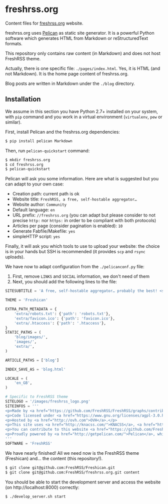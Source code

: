# freshrss.org

Content files for [freshrss.org](http://freshrss.org) website.

freshrss.org uses [Pelican](http://getpelican.com/) as static site generator. It is a powerful Python software which generates HTML from Markdown or reStructuredText formats.

This repository only contains raw content (in Markdown) and does not host FreshRSS theme.

Actually, there is one specific file: `./pages/index.html`. Yes, it is HTML (and not Markdown). It is the home page content of freshrss.org.

Blog posts are written in Markdown under the `./blog` directory.

## Installation

We assume in this section you have Python 2.7+ installed on your system, with `pip` command and you work in a virtual environment (`virtualenv`, `pew` or similar).

First, install Pelican and the freshrss.org dependencies:

```bash
$ pip install pelican Markdown
```

Then, run `pelican-quickstart` command:

```bash
$ mkdir freshrss.org
$ cd freshrss.org
$ pelican-quickstart
```

Pelican will ask you some information. Here are what is suggested but you can adapt to your own case:

- Creation path: current path is ok
- Website title: `FreshRSS, a free, self-hostable aggregator…`
- Website author: `Community`
- Default language: `en`
- URL prefix: `//freshrss.org` (you can adapt but please consider to not precise `http:` nor `https:` in order to be compliant with both protocols)
- Articles per page (consider pagination is enabled): `10`
- Generate Fabfile/Makefile: `yes`
- simpleHTTP script: `yes`

Finally, it will ask you which tools to use to upload your website: the choice is in your hands but SSH is recommended (it provides `scp` and `rsync` uploads).

We have now to adapt configuration from the `./pelicanconf.py` file:

1. First, remove `LINKS` and `SOCIAL` information, we don't need of them
2. Next, you should add the following lines to the file:

```python
SITESUBTITLE = 'A free, self-hostable aggregator… probably the best! <small>(in our opinion)</small>'

THEME = 'Freshican'

EXTRA_PATH_METADATA = {
    'extra/robots.txt': {'path': 'robots.txt'},
    'extra/favicon.ico': {'path': 'favicon.ico'},
    'extra/.htaccess': {'path': '.htaccess'},
}
STATIC_PATHS = (
    'blog/images/',
    'images/',
    'extra/',
)

ARTICLE_PATHS = ['blog']

INDEX_SAVE_AS = 'blog.html'

LOCALE = (
    'en_GB',
)

# Specific to FreshRSS theme
SITELOGO = '/images/freshrss_logo.png'
SITEINFOS = '''
<p>Made by <a href="https://github.com/FreshRSS/FreshRSS/graphs/contributors">amazing contributors</a>.</p>
<p>Code licensed under <a href="https://www.gnu.org/licenses/agpl-3.0.html">AGPL</a>.</p>
<p>Hosted by <a href="http://ovh.com">OVH</a>.</p>
<p>This site uses <a href="http://knacss.com/">KNACSS</a>, <a href="http://ftp.gnome.org/pub/GNOME/sources/gnome-icon-theme-symbolic/">GNOME icons</a> and <a href="https://icomoon.io/">Icomoon icons</a>.<br /><br /></p>
<p>You can contribute to this website <a href="https://github.com/FreshRSS/freshrss.org">on GitHub</a>.</p>
<p>Proudly powered by <a href="http://getpelican.com/">Pelican</a>, which takes great advantage of <a href="http://python.org">Python</a>.</p>
'''
SOFTWARE = 'FreshRSS'

```

We have nearly finished! All we need now is the FreshRSS theme (Freshican) and... the content (this repository!).

```bash
$ git clone git@github.com:FreshRSS/Freshican.git
$ git clone git@github.com:FreshRSS/freshrss.org.git content
```

You should be able to start the development server and access the website (on http://localhost:8000) correctly:

```bash
$ ./develop_server.sh start
```
